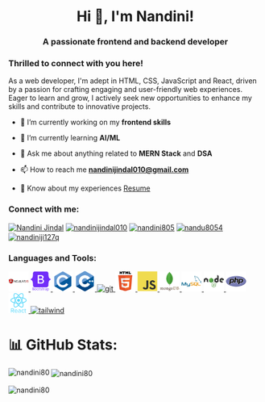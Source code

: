 <h1 align="center">Hi 👋, I'm Nandini!</h1>
<h3 align="center">A passionate frontend and backend developer</h3>

### Thrilled to connect with you here!
As a web developer, I'm adept in HTML, CSS, JavaScript and React, driven by a passion for crafting engaging and user-friendly web experiences. Eager to learn and grow, I actively seek new opportunities to enhance my skills and contribute to innovative projects.


- 🔭 I’m currently working on my **frontend skills**

- 🌱 I’m currently learning **AI/ML**

- 💬 Ask me about anything related to  **MERN Stack** and **DSA**

- 📫 How to reach me **nandinijindal010@gmail.com**

- 📄 Know about my experiences [Resume](https://drive.google.com/file/d/1ftoNYtpd11UmgOzR0Dfzo9ZkvF0i0d_t/view?usp=sharing)


<h3 align="left">Connect with me:</h3>
<p align="left">
<a href="https://www.linkedin.com/in/nandini-jindal-33a3a7282/" target="blank"><img align="center" src="https://raw.githubusercontent.com/rahuldkjain/github-profile-readme-generator/master/src/images/icons/Social/linked-in-alt.svg" alt="Nandini Jindal" height="30" width="40" /></a>
<a href="https://www.hackerrank.com/nandinijindal010" target="blank"><img align="center" src="https://raw.githubusercontent.com/rahuldkjain/github-profile-readme-generator/master/src/images/icons/Social/hackerrank.svg" alt="nandinijindal010" height="30" width="40" /></a>
<a href="https://codeforces.com/profile/nandini805" target="blank"><img align="center" src="https://raw.githubusercontent.com/rahuldkjain/github-profile-readme-generator/master/src/images/icons/Social/codeforces.svg" alt="nandini805" height="30" width="40" /></a>
<a href="https://www.leetcode.com/nandu8054" target="blank"><img align="center" src="https://raw.githubusercontent.com/rahuldkjain/github-profile-readme-generator/master/src/images/icons/Social/leet-code.svg" alt="nandu8054" height="30" width="40" /></a>
<a href="https://auth.geeksforgeeks.org/user/nandiniji127q" target="blank"><img align="center" src="https://raw.githubusercontent.com/rahuldkjain/github-profile-readme-generator/master/src/images/icons/Social/geeks-for-geeks.svg" alt="nandiniji127q" height="30" width="40" /></a>
</p>

<h3 align="left">Languages and Tools:</h3>
<p align="left"> <a href="https://angular.io" target="_blank" rel="noreferrer"> <img src="https://raw.githubusercontent.com/devicons/devicon/master/icons/angularjs/angularjs-original-wordmark.svg" alt="angularjs" width="40" height="40"/> </a> <a href="https://getbootstrap.com" target="_blank" rel="noreferrer"> <img src="https://raw.githubusercontent.com/devicons/devicon/master/icons/bootstrap/bootstrap-plain-wordmark.svg" alt="bootstrap" width="40" height="40"/> </a> <a href="https://www.cprogramming.com/" target="_blank" rel="noreferrer"> <img src="https://raw.githubusercontent.com/devicons/devicon/master/icons/c/c-original.svg" alt="c" width="40" height="40"/> </a> <a href="https://www.w3schools.com/cpp/" target="_blank" rel="noreferrer"> <img src="https://raw.githubusercontent.com/devicons/devicon/master/icons/cplusplus/cplusplus-original.svg" alt="cplusplus" width="40" height="40"/> </a> <a href="https://git-scm.com/" target="_blank" rel="noreferrer"> <img src="https://www.vectorlogo.zone/logos/git-scm/git-scm-icon.svg" alt="git" width="40" height="40"/> </a> <a href="https://www.w3.org/html/" target="_blank" rel="noreferrer"> <img src="https://raw.githubusercontent.com/devicons/devicon/master/icons/html5/html5-original-wordmark.svg" alt="html5" width="40" height="40"/> </a> <a href="https://developer.mozilla.org/en-US/docs/Web/JavaScript" target="_blank" rel="noreferrer"> <img src="https://raw.githubusercontent.com/devicons/devicon/master/icons/javascript/javascript-original.svg" alt="javascript" width="40" height="40"/> </a> <a href="https://www.mongodb.com/" target="_blank" rel="noreferrer"> <img src="https://raw.githubusercontent.com/devicons/devicon/master/icons/mongodb/mongodb-original-wordmark.svg" alt="mongodb" width="40" height="40"/> </a> <a href="https://www.mysql.com/" target="_blank" rel="noreferrer"> <img src="https://raw.githubusercontent.com/devicons/devicon/master/icons/mysql/mysql-original-wordmark.svg" alt="mysql" width="40" height="40"/> </a> <a href="https://nodejs.org" target="_blank" rel="noreferrer"> <img src="https://raw.githubusercontent.com/devicons/devicon/master/icons/nodejs/nodejs-original-wordmark.svg" alt="nodejs" width="40" height="40"/> </a> <a href="https://www.php.net" target="_blank" rel="noreferrer"> <img src="https://raw.githubusercontent.com/devicons/devicon/master/icons/php/php-original.svg" alt="php" width="40" height="40"/> </a> <a href="https://reactjs.org/" target="_blank" rel="noreferrer"> <img src="https://raw.githubusercontent.com/devicons/devicon/master/icons/react/react-original-wordmark.svg" alt="react" width="40" height="40"/> </a> <a href="https://tailwindcss.com/" target="_blank" rel="noreferrer"> <img src="https://www.vectorlogo.zone/logos/tailwindcss/tailwindcss-icon.svg" alt="tailwind" width="40" height="40"/> </a> </p>

# 📊 GitHub Stats:

<p><img align="left" src="https://github-readme-stats.vercel.app/api/top-langs?username=nandini80&show_icons=true&locale=en&layout=compact" alt="nandini80" /></p>

<p>&nbsp;<img align="center" src="https://github-readme-stats.vercel.app/api?username=nandini80&show_icons=true&locale=en" alt="nandini80" /></p>

<p><img align="center" src="https://github-readme-streak-stats.herokuapp.com/?user=nandini80&" alt="nandini80" /></p>
